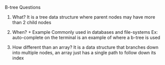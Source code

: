 B-tree Questions

1. What?
It is a tree data structure where parent nodes may have more than 2 child nodes

2. When? + Example
Commonly used in databases and file-systems
Ex: auto-complete on the terminal is an example of where a b-tree is used

3. How different than an array?
It is a data structure that branches down into multiple nodes, an array just has a single path to follow down its index
